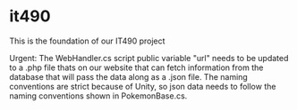 # it490
This is the foundation of our IT490 project

Urgent: The WebHandler.cs script public variable "url" needs to be updated to a .php file thats on our website that can fetch information from the database that will pass the data along as a .json file. The naming conventions are strict because of Unity, so json data needs to follow the naming conventions shown in PokemonBase.cs. 
